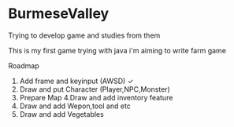 # BurmeseValley
Trying to develop game and studies from them

This is my first game trying with java i'm aiming to write farm game 

Roadmap 
1. Add frame and keyinput (AWSD) ✓
2. Draw and put Character (Player,NPC,Monster)
3. Prepare Map
4.Draw and add inventory feature
5. Draw and add Wepon,tool and etc 
6. Draw and add Vegetables
